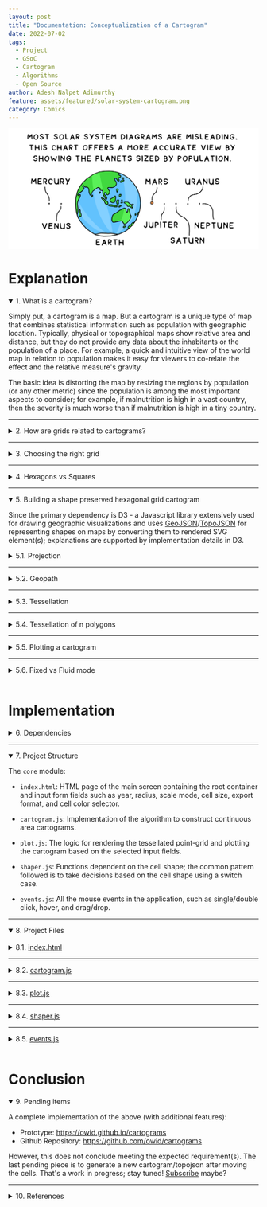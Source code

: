 ```yaml
---
layout: post
title: "Documentation: Conceptualization of a Cartogram"
date: 2022-07-02
tags:
  - Project
  - GSoC
  - Cartogram
  - Algorithms
  - Open Source
author: Adesh Nalpet Adimurthy
feature: assets/featured/solar-system-cartogram.png
category: Comics
---
```


<img class="center-image" src="./assets/featured/solar-system-cartogram.png" /> 

# Explanation

<details open><summary class="h3" id="whatisacartogram"> 1. What is a cartogram?</summary>

<p>Simply put, a cartogram is a map. But a cartogram is a unique type of map that combines statistical information such as population with geographic location. Typically, physical or topographical maps show relative area and distance, but they do not provide any data about the inhabitants or the population of a place. For example, a quick and intuitive view of the world map in relation to population makes it easy for viewers to co-relate the effect and the relative measure's gravity. </p>

<p>The basic idea is distorting the map by resizing the regions by population (or any other metric) since the population is among the most important aspects to consider; for example, if malnutrition is high in a vast country, then the severity is much worse than if malnutrition is high in a tiny country.</p>

</details>

<hr class="hr">

<details><summary class="h3" id="howaregridsrelatedtocartograms"> 2. How are grids related to cartograms?</summary>

<p>With an objective to plot a visually conclusive map by illustrating territories using a method for trading off shape and area.</p>

<p>It’s vital to ensure the shape or the outline of a region (Example: Country and Province) is preserved, i.e., visualization steps have to be in place so that the resulting cartograms appear similar to the original world cartograms, such that the area is easily recognizable only by its appearance without the explicit need for labels and quickly understand the displayed data.</p>

<p>While generating a cartogram algorithmically yields good results, the best cartograms out there are the ones that as designed artistically/manually. This boils down to finding a balance between using algorithms to generate cartograms and manually nitpicking fine details - that's where the grids come into the picture.</p>

<p><img src="./assets/posts/cartograms/hex-grid-cartogram.png" /> </p>

<p style="text-align: center;">Figure 1: Hex grid cartogram. </p>

</details>

<hr class="hr">

<details><summary class="h3" id="choosingtherightgrid"> 3. Choosing the right grid</summary>

<p>Grids are built from a repetition of simple shapes such as squares and hexagons. Grids have three types of parts: faces (tiles), edges, and vertices.</p>

<ul>
<li>Each face is a two-dimensional surface enclosed by edges. </li>

<li>Each edge is a one-dimensional line segment ending at two vertices. </li>

<li>Each vertex is a zero-dimensional point</li>
</ul>

<h3 id="square">Square</h3>

<p>One of the most commonly used grids is a square grid. It's simple, easy to work with, and maps nicely onto a computer screen. The location uses cartesian coordinates (x, y), and the axes are orthogonal. Not to mention, the coordinate system is the same even if the squares are angled in an isometric or axonometric projection.</p>

<ul>
<li>Squares are 4-sided polygons. </li>

<li>Squares have all the sides the same length. </li>

<li>They have 4 sides and 4 corners.</li>

<li>Each side is shared by 2 squares. </li>

<li>Each corner is shared by 4 squares.</li>
</ul>

<h3 id="hexagon">Hexagon</h3>

<p>Hexagonal grids are the next commonly used grids, as they offer less distortion of distances than square grids because each hexagon has more non-diagonal neighbors than a square (diagonals distort grid distances). Moreover, hexagons have a pleasing appearance (the honeycomb is a good example). As for the grids, the position is either pointy tops and flat sides or flat tops and pointy sides.</p>

<p><img class="center-image" src="./assets/posts/cartograms/hexagon-grid-details.png" /> </p>

<p style="text-align: center;">Figure 2: Modified from original Image source: <a href="https://www.redblobgames.com/grids/hexagons" target="_blank">@redblobgames</a></p>

<ul>
<li>Hexagons are 6-sided polygons. </li>

<li>Regular hexagons have all the sides the same length. </li>

<li>They have 6 sides and 6 corners.</li>

<li>Each side is shared by 2 hexagons. </li>

<li>Each corner is shared by 3 hexagons.</li>

<li>Typically, the orientations for hex grids are vertical columns (flat-topped) and horizontal rows (pointy-topped).</li>
</ul>

</details>

<hr class="hr">

<details><summary class="h3" id="hexagonsvssquares"> 4. Hexagons vs Squares</summary>

<h3 id="squaregrids">Square grids</h3>

<ul>
<li><p>Square grids are universally used in Raster datasets in GIS. </p></li>

<li><p>Ease of definition and storage: the only explicit geographical information necessary to define a raster grid are the coordinates of the origin, cell size, and grid dimensions, i.e., the number of cells in each direction. The attribute data can be stored as an aspatial matrix, and the geographical location of any cell can be derived from the cell’s position relative to the origin - this makes data storage and retrieval easier since the coordinates of the vertices of each grid cell are not explicitly stored.</p></li>

<li><p>Ease of resampling to different spatial scales: increasing the spatial resolution of a square grid is just a matter of dividing each grid cell into four. Similarly, decreasing the spatial resolution only requires combining groups of four cells into one.</p></li>
</ul>

<h3 id="hexagonalgrids">Hexagonal grids</h3>

<ul>
<li><p>Reduced edge effects: a hexagonal grid gives the lowest perimeter to area ratio of any regular tessellation of the plane - this means that edge effects are minimized when working with hexagonal grids.</p></li>

<li><p>All neighbours are identical: square grids have two classes of neighbours, those in the cardinal directions that share an edge and those in diagonal directions that share a vertex. In contrast, a hexagonal grid cell has six identical neighboring cells, each sharing one of the six equal-length sides. Furthermore, the distance between centroids is the same for all neighbors.</p></li>

<li><p>Better fit to curved surfaces: when dealing with large areas, where the curvature of the earth becomes important, hexagons are better able to fit this curvature than squares (this is why soccer balls are constructed of hexagonal panels).</p></li>
</ul>

<p><img class="center-image" src="./assets/posts/cartograms/hex-square-tessellation.png" /> </p>

<p style="text-align: center;">Figure 3: Tessellation of the plane (Square and Hexagon). </p>

<h3 id="hexagonalgridforcartograms">Hexagonal grid for Cartograms</h3>

<p>For a cartogram, the reasons to choose hexagons over squares are as follows:</p>

<ul>
<li><p>It's a better fit for curved surfaces, thereby supporting most geographic projections.</p></li>

<li><p>Representing a complex-shaped polygon by hexagons offers a lower error factor (tessellation of the plane), i.e., (the actual area of the polygon - Area formed by tiny tiles/hexagons) is lower as compared to that formed by squares.</p></li>

<li><p>They look badass! Without a doubt, hexagonal grids look way more impressive than square grids.</p></li>
</ul>

</details>

<hr class="hr">

<details open><summary class="h3" id="buildingashapepreservedhexagonalgridcartogram"> 5. Building a shape preserved hexagonal grid cartogram</summary>

<p>Since the primary dependency is D3 - a Javascript library extensively used for drawing geographic visualizations and uses <a href="https://geojson.org">GeoJSON</a>/<a href="https://en.wikipedia.org/wiki/GeoJSON">TopoJSON</a> for representing shapes on maps by converting them to rendered SVG element(s); explanations are supported by implementation details in D3.</p>

<details><summary class="h4" id="projection"> 5.1. Projection</summary>

<p><img class="center-image" src="./assets/posts/cartograms/earth-projection.png" /> </p>

<p style="text-align: center;">Figure 4: Mercator projection. </p>

<p>Earth is round or more accurately, an ellipsoid. To show its features on a flat surface, it's not possible to accurately translate a sphere onto a plane, hence the need for projections. For instance, the Mercator projection is famously known to over-exaggerate the size of landmasses near the poles (No wonder Greenland looks massive). </p>

<p>D3 offers a range of built-in <a href="https://github.com/d3/d3-geo-projection">projections</a>; however, no projection accurately depicts all points in the globe, so it's important to choose the appropriate projection for the use case. The purpose is simple: translate the latitude and longitude pair to a pair of X and Y coordinates on SVG. Lastly, to fit the coordinates to the SVG element, the <code>fitExtent</code> and <code>rotate</code> are handly, as the projection has no knowledge of the size or extent of the SVG element.</p>

<p><img style="text-align: center" src="./assets/posts/cartograms/projection-function.png" /> </p>

<p style="text-align: center;">Figure 5: Projection function to map coordinate. </p>

</details>

<hr class="hr">

<details><summary class="h4" id="geopath"> 5.2. Geopath</summary>

<p>The projection function works well for converting points into X and Y coordinates but not lines. A typical map has regions represented by lines and not individual points. Hence to render the map, irregular lines are represented using the <a href="https://developer.mozilla.org/en-US/docs/Web/SVG/Tutorial/Paths">path</a> element.
The <code>d</code> attribute in <code>&lt;path&gt;&lt;/path&gt;</code> defines the shape of the line.</p>

<pre><code>  &lt;path
    d="M732.4944016581658,608.9022205707863L727.1354648887938,
    610.9411167803873L706.8155159265721,604.6447353677604L703.587646715891,
    610.7806528270128L688.0319490712842,611.8868016539795L688.8280117925813, 
    ......
    ......
    ......
    600.4706783128443L788.2046582778905,605.2215195516151L781.7980088643487,
    600.5439608373076L772.9856281618564,600.8681045994042L760.5726799028025,
    607.2632255686299L744.3618779892297,607.9935254189165L742.5384536592165,
    615.3237961667451Z"
    stroke="white"
    fill="rgb(211, 211, 211)"
  &lt;/path&gt;
</code></pre>

<p>Ussage in D3: <code>const path = d3.geoPath().projection(projection)</code>, the <code>path</code> functions takes <code>GeoJSON</code> polygons, and returns a string which can directly be used as the <code>d</code> attribute of an SVG path.</p>

<p>To render the map, the plan is to:</p>

<ul>
<li>Loop through each country’s <code>GeoJSON</code> polygon</li>

<li>Create the <code>d</code> attribute string using the <code>d3.geopath</code> function</li>

<li>Create and append an SVG path element with the above <code>d</code> attribute</li>
</ul>

</details>

<hr class="hr">

<details><summary class="h4" id="tessellation"> 5.3. Tessellation</summary>

<p>A tessellation or tiling is a process of covering a surface or a plane, using one or more geometric shapes, called tiles, with no overlaps or gaps. Furthermore, a variant of symmetric tessellation has a fixed tile size and geometric shape.</p>

<p>Figure 3 shows the tessellation of Sri Lanka using a Hexagon and Square as the tile/cell. However, with the tessellation of a polygon, only the tiles within the polygon are arranged in the same order. Whereas, when dealing with multiple polygons in the same grid, the arrangement of tiles has to be based on the nearest tile that fits in the grid - implying the need for a point grid.</p>

<p><img class="center-image" src="./assets/posts/cartograms/hex-grid-tessellation.png" /> </p>

<p style="text-align: center;">Figure 6: Consistent Tessellation in a Grid. </p>

</details>

<hr class="hr">

<details><summary class="h4" id="tessellationofnpolygons"> 5.4. Tessellation of n polygons</summary>

<p>Putting it all together, </p>

<ul>
<li>the first step is forming a grid of points, where each point represents the center of the tile (hexagon/square). Figure 7 shows the point grid for hexagon tiles.</li>

<li>The next step is to draw the tile relative to each point in the grid (tessellate points), forming the base playground - Then, superimpose the set of polygons (Features in TopoJSON) on the grid playground. </li>

<li>Finally, tessellate each of the polygons by ensuring the tiles chosen are from the previously formed grid of tiles.</li>
</ul>

<p><img class="center-image" style="width: 100%" src="./assets/posts/cartograms/point-grid.png" /> </p>

<p style="text-align: center;">Figure 7: Point grid of (Width x Height). </p>

<p><img class="center-image" style="width: 5%" src="./assets/posts/down-arrow.png" /> </p>

<p><img class="center-image" style="width: 100%" src="./assets/posts/cartograms/point-grid-cell.png" /> </p>

<p style="text-align: center;">Figure 8: Tessellate points with hexagons </p>

<p><img class="center-image" style="width: 5%" src="./assets/posts/down-arrow.png" /> </p>

<p><img class="center-image" style="width: 100%" src="./assets/posts/cartograms/point-grid-polygon.png" /> </p>

<p style="text-align: center;">Figure 9: Draw the TopoJSON on Canvas (the above TopoJSON is the world map scaled by population of 2018). </p>

<p><img class="center-image" style="width: 5%" src="./assets/posts/down-arrow.png" /> </p>

<p><img class="center-image" style="width: 100%" src="./assets/posts/cartograms/point-grid-hex-cartogram.png" /> </p>

<p style="text-align: center;">Figure 10: Regularly tessellate each country/polygon in the world-map with hexagons. </p>

</details>

<hr class="hr">

<details><summary class="h4" id="tessellationofnpolygons"> 5.5. Plotting a cartogram</summary>

This section is a word in progress, stay tuned! 🤓

<p>The algorithm for generating a cartogram is a variant of continuous area cartograms by James A. Dougenik, Nicholas R. Chrisman, and Duane R. Niemeyer. </p>

<p>The research paper: <a href="http://lambert.nico.free.fr/tp/biblio/Dougeniketal1985.pdf">An Algorithm to Construct Continous Area Cartograms</a>. Without getting into the exact details, line-by-line, the procedure to produce cartograms is as follows: </p>

<p><img class="center-image" style="width: 100%; border: 1px solid #000;" src="./assets/posts/cartograms/world-map-centroids.png" /> </p>

<p style="text-align: center;">Figure 11: Centroid of all polygons/countries. </p>

</details>

<hr class="hr">

<details><summary class="h4" id="tessellationofnpolygons"> 5.6. Fixed vs Fluid mode</summary>

<p><strong>Fixed:</strong> The cell size is <code>fixed</code> across years. The cell size is the population count of each cell (a country with a population of 10 million has 20 cells when the cell size is 0.5 million). Irrespective of the year/total population, the cell size remains the same in the <code>Fixed</code> mode.</p>

<p><img class="center-image" style="width: 100%; border: 1px solid #000;" src="./assets/posts/cartograms/cartogram-fixed.gif" /> </p>

<p style="text-align: center;">Figure 13: Cartogram scaled from 1950 to 1990 in Fixed mode </p>

<p><strong>Fluid:</strong> On the other hand, in the fluid mode, as the year/total population changes, the cell size is adjusted accordingly to best utilize the entire screen/container to display the cartogram. For example: A region with a total population of 20 million and a cell size of 0.5 million would have the same view when the total population is 40 million, and the cell size is 1 million.</p>

<p><img class="center-image" style="width: 100%; border: 1px solid #000;" src="./assets/posts/cartograms/cartogram-fluid.gif" /> </p>

<p style="text-align: center;">Figure 14: Cartogram scaled from 1950 to 1990 in Fluid mode </p>

</details>

</details>

<br/>

# Implementation

<details><summary class="h3" id="dependencies"> 6. Dependencies</summary>

<pre><code>"d3": "^7.4.3",
"d3-array": "^3.1.6",
"d3-geo": "^3.0.1",
"d3-hexbin": "^0.2.2",
"topojson-client": "^3.1.0",
"topojson-server": "^3.0.1",
"topojson-simplify": "^3.0.3"
</code></pre>

</details>

<hr class="hr">

<details open><summary class="h3" id="project-structure"> 7. Project Structure</summary>

<p>The <code>core</code> module:</p>

<ul>
<li><p><code>index.html</code>: HTML page of the main screen containing the root container and input form fields such as year, radius, scale mode, cell size, export format, and cell color selector.</p></li>

<li><p><code>cartogram.js</code>: Implementation of the algorithm to construct continuous area cartograms.</p></li>

<li><p><code>plot.js</code>: The logic for rendering the tessellated point-grid and plotting the cartogram based on the selected input fields.</p></li>

<li><p><code>shaper.js</code>: Functions dependent on the cell shape; the common pattern followed is to take decisions based on the cell shape using a switch case.</p></li>

<li><p><code>events.js</code>: All the mouse events in the application, such as single/double click, hover, and drag/drop.</p></li>
</ul>

</details>

<hr class="hr">

<details open><summary class="h3" id="project-files">8. Project Files</summary>

<br/>

<details><summary class="h4" id="project-files">8.1. <a target="_blank" href="https://github.com/owid/cartograms/blob/main/index.html">index.html</a></summary>

<h3>Create a HTML <code>div</code> with a unique <code>id</code></h3>

<p>To append SVG, i.e., the hexagonal grid and polygons/regions of the cartogram (derived from the topojson).</p>

<pre><code class="html language-html">&lt;div class="container-fluid"&gt;
    &lt;div id="container"&gt;&lt;/div&gt;
&lt;/div&gt;
</code></pre>

</details>

<hr class="hr">

<details><summary class="h4" id="project-files">8.2. <a target="_blank" href="https://github.com/owid/cartograms/blob/main/core/catogram.js">cartogram.js</a></summary>

<p> Without getting into the exact details, line-by-line, the procedure to produce cartograms is as follows: </p>

<h3 id="calculateforcereductionfactor">Calculate Force Reduction Factor</h3>

<p>The "force reduction factor" is a number less than 1, used to reduce the impact of cartogram forces in the early iterations of the procedure. The force reduction factor is the reciprocal of one plus the mean of the size error. The size error is calculated by the ratio of area over the desired area (if area is larger) or desired area over area in the other case.</p>

<pre><code>For each polygon
  Read and store PolygonValue (negative value illegal)
  Sum PolygonValue into TotalValue
</code></pre>

<pre><code>For each iteration (user controls when done)
  For each polygon
      Calculate area and centroid (using current boundaries)
  Sum areas into TotalArea
  For each polygon
      Desired = (TotalArea * (PolygonValuelTotaIValue))
      Radius = SquareRoot (Area / π)
      Mass = SquareRoot (Desired / π) - SquareRoot (Area / π)
      SizeError = Max(Area, Desired) / Min(Area, Desired)
</code></pre>

<h3 id="moveboundarycoordinates">Move boundary co-ordinates</h3>

<p>The brute force method (fixed small number of polygons): the forces of all polygons/countries act upon every boundary coordinate. As long as the number of polygons is relatively small (under 500), distortions can be computed for a rather complex line work (thousands of points). Furthermore, the computation of force effects could be restricted by implementing a search limitation to exclude infinitesimal forces from far-away polygons.</p>

<pre><code>  ForceReductionFactor = 1 / (1 + Mean (SizeError))
  For each boundary line; Read coordinate chain
      For each coordinate pair
          For each polygon centroid
              Find angle, Distance from centroid to coordinate
                If (Distance &gt; Radius of polygon): Fij = Mass * (Radius / Distance)
                Else: Fij = Mass * (Distance^2 / Radius^2) * (4 - 3 * (Distance / Radius))
          Using Fij and angles, calculate vector sum
          Multiply by ForceReductionFactor
          Move coordinate accordingly
      Write distorted line to output and plot result
</code></pre>

</details>

<hr class="hr">

<details><summary class="h4" id="project-files">8.3. <a target="_blank" href="https://github.com/owid/cartograms/blob/main/core/plot.js">plot.js</a></summary>

<h3 id="createapointgrid">Create a point grid</h3>

<p>A point grid is a matrix containing the centers of all the cells in the grid.</p>

<pre><code class="javascript language-javascript">  let cellRadius = cellDetails.radius;
  let cellShape = cellDetails.shape;

  let shapeDistance = getRadius(cellRadius, cellShape);
  let cols = width / shapeDistance;
  let rows = height / shapeDistance;
  let pointGrid = d3.range(rows * cols).map(function (el, i) {
    return {
      x: Math.floor(i % cols) * shapeDistance,
      y: Math.floor(i / cols) * shapeDistance,
      datapoint: 0,
    };
  });
</code></pre>

<p>The <code>shapeDistance</code> is different for different cell-shapes. For example:</p>

<pre><code class="javascript language-javascript">  switch (cellShape) {
      case cellPolygon.Hexagon:
        shapeDistance = radius * 1.5;
      case cellPolygon.Square:
        shapeDistance = radius * 2;
    }
</code></pre>

<p><img class="center-image" style="width: 5%" src="./assets/posts/down-arrow.png" /> </p>

<h3 id="plotthehexagonalgridplayground">Plot the hexagonal grid playground</h3>

<p>The playground of cells is as shown in Figure 8, where each point in the grid is tesselated with the respective cell shape. The playground also serves as the never-ending sea/ocean on the world map.</p>

<pre><code class="javascript language-javascript">  d3.select("#container").selectAll("*").remove();
    const svg = d3
      .select("#container")
      .append("svg")
      .attr("width", width + margin.left + margin.top)
      .attr("height", height + margin.top + margin.bottom)
      .append("g")
      .attr("transform", `translate(${margin.left} ${margin.top})`);

  svg
    .append("g")
    .attr("id", "hexes")
    .selectAll(".hex")
    .data(getGridData(cellShape, newHexbin, pointGrid))
    .enter()
    .append("path")
    .attr("class", "hex")
    .attr("transform", getTransformation(cellShape))
    .attr("d", getPath(cellShape, newHexbin, shapeDistance))
    .style("fill", "#fff")
    .style("stroke", "#e0e0e0")
    .style("stroke-width", strokeWidth)
    .on("click", mclickBase);
</code></pre>

</details>

<hr class="hr">

<details><summary class="h4" id="project-files">8.4. <a target="_blank" href="https://github.com/owid/cartograms/blob/main/core/shaper.js">shaper.js</a></summary>

<p>The <code>shaper.js</code> has all the code snippets that depend on the cells shape. </p>

<p>Once again, the transformation, SVG path, and binned data points (grid) are dependent on the cell-shape.
For hexagons, the library used: <a href="https://github.com/d3/d3-hexbin">d3-hexbin</a></p>

<pre><code class="javascript language-javascript">  function getGridData(cellShape, bin, grid) {
    switch (cellShape) {
      case cellPolygon.Hexagon:
        return bin(grid);
      case cellPolygon.Square:
        return grid;
    }
  }
</code></pre>

<p>Translate is one of the support transformations (Translate, Rotate, Scale, and Skew). It moves the SVG elements inside the webpage and takes two values, <code>x</code> and <code>y</code>. The <code>x</code> value translates the SVG element along the x-axis, while <code>y</code> translates the SVG element along the y-axis. 
For example: A single point in a point-grid represents the top-right corner of a square, which is moved by <code>length of the side/2</code> on the x and y-axis using <code>transform.translate(x, y)</code></p>

<pre><code class="javascript language-javascript">  function getTransformation(cellShape) {
    switch (cellShape) {
      case cellPolygon.Hexagon:
        return function (d) {
          return "translate(" + d.x + ", " + d.y + ")";
        };
      case cellPolygon.Square:
        return function (d) {
          return "translate(" + d.x / 2 + ", " + d.y / 2 + ")";
        };
    }
  }
</code></pre>

<p>To emphasize the ease of extending the solution for other cell shapes, notice the <code>rightRoundedRect</code> that takes <code>borderRadius</code> (zero for a square/rectangle); however, setting it to 50% would result in circular cells.</p>

<pre><code class="javascript language-javascript">  function getPath(cellShape, bin, distance) {
    switch (cellShape) {
      case cellPolygon.Hexagon:
        return bin.hexagon();
      case cellPolygon.Square:
        return function (d) {
          return rightRoundedRect(d.x / 2, d.y / 2, distance, distance, 0);
        };
    }
  }
</code></pre>

<p><img class="center-image" style="width: 5%" src="./assets/posts/down-arrow.png" /> </p>

<h3 id="createthebasecartogram">Create the base cartogram</h3>

<p>The expectation of <code>Cartogram()</code> is to take the current topo-features of the map projection along with the source population count and target population count to return new topo-features (arcs for every polygon/country).</p>

<p>In this example, the base cartogram is a population-scaled world map for the year 2018.</p>

<pre><code class="javascript language-javascript">  var topoCartogram = cartogram()
    .projection(null)
    .properties(function (d) {
      return d.properties;
    })
    .value(function (d) {
      var currentValue = d.properties.count;
      return +currentValue;
    });
  topoCartogram.features(topo, topo.objects.tiles.geometries);
  topoCartogram.value(function (d) {
    var currentValue = populationJson[d.properties.id][year];
    return +currentValue;
  });
</code></pre>

<p>As for the presentation, there are two types: <code>Fixed</code> and <code>Fluid</code>, as shown in Figures 13 and 14.</p>

<p><strong>Population Factor:</strong> The <code>populationFactor</code> is "1" in <code>FLUID</code> mode and depends on the source and target population ratio in <code>FIXED</code> mode, calculated using back-propagation, where the default <code>populationFactor</code> is 1.6 (mean of expected values across years) and increased/decreased in steps of 0.1 to reach the desired cell-size.</p>

<pre><code class="javascript language-javascript">  var topoFeatures = topoCartogram(
    topo,
    topo.objects.tiles.geometries,
    cellDetails,
    populationData, year,
    populationFactor
  ).features;
</code></pre>

<pre><code class="javascript language-javascript">  populationFactor(selectedScale, populationData, year) {
    switch (selectedScale) {
      case cellScale.Fixed:
        var factor =
          getTotalPopulation(populationData, 2018) /
          getTotalPopulation(populationData, year) /
          1.6;
        return factor;
      case cellScale.Fluid:
        return 1;
    }
  }
</code></pre>

<p><img class="center-image" style="width: 5%" src="./assets/posts/down-arrow.png" /> </p>

<h3>Flatten the features of the cartogram/topojson.</h3>

<p>A quick transformation to form a list of polygons irrespective of whether the feature is a <code>MultiPolygon</code> or a <code>MultiPolygon</code>.</p>

<pre><code class="javascript language-javascript">function flattenFeatures(topoFeatures) {
  let features = [];
  for (let i = 0; i &lt; topoFeatures.length; i++) {
    var tempFeatures = [];
    if (topoFeatures[i].geometry.type == "MultiPolygon") {
      for (let j = 0; j &lt; topoFeatures[i].geometry.coordinates.length; j++) {
        tempFeatures[j] = topoFeatures[i].geometry.coordinates[j][0];
      }
    } else if (topoFeatures[i].geometry.type == "Polygon") {
      tempFeatures[0] = topoFeatures[i].geometry.coordinates[0];
    }
    features[i] = {
      coordinates: tempFeatures,
      properties: topoFeatures[i].properties,
    };
  }
  return features;
}
</code></pre>

<p><img class="center-image" style="width: 5%" src="./assets/posts/down-arrow.png" /> </p>

<h3>Fill the polygons/regions of the base cartogram with hexagons (tessellation)</h3>

<p>This is the step where the polygons are tesselated, and the <code>d3.polygonContains</code> function checks for points in the point-grid within the polygon as shown in figures 9 and 10. </p>

<pre><code class="javascript language-javascript">  let features = flattenFeatures(topoFeatures);
  let cellCount = 0;
  for (let i = 0; i &lt; features.length; i++) {
    for (let j = 0; j &lt; features[i].coordinates.length; j++) {
      var polygonPoints = features[i].coordinates[j];

      let tessellatedPoints = pointGrid.reduce(function (arr, el) {
        if (d3.polygonContains(polygonPoints, [el.x, el.y])) arr.push(el);
        return arr;
      }, []);
      cellCount = cellCount + tessellatedPoints.length;

      svg
        .append("g")
        .attr("id", "hexes")
        .selectAll(".hex")
        .data(getGridData(cellShape, newHexbin, tessellatedPoints))
        .append("path")
        .attr("class", "hex" + features[i].properties.id)
        .attr("transform", getTransformation(cellShape))
        .attr("x", function (d) {
          return d.x;
        })
        .attr("y", function (d) {
          return d.y;
        })
        .attr("d", getPath(cellShape, newHexbin, shapeDistance))
        ... // same as above
        .style("stroke-width", strokeWidth);
    }
  }
</code></pre>

</details>

<hr class="hr">

<details><summary class="h4" id="project-files">8.5. <a target="_blank" href="https://github.com/owid/cartograms/blob/main/core/events.js">events.js</a></summary>

<h3 id="draganddrophexagonsinthehexgrid">Drag and drop hexagons in the hex-grid</h3>

<p>Implementation of <code>start</code>, <code>drag</code>, and <code>end</code> - representing the states when the drag has started, in-flight, and dropped to a cell-slot.</p>

<pre><code class="javascript language-javascript">  function dragstarted(event, d) {
    d.fixed = false;
    d3.select(this).raise().style("stroke-width", 1).style("stroke", "#000");
  }

  function dragged(event, d) {
    let cellShape = document.querySelector("#cell-shape-option").value;
    let hexRadius = document.querySelector("input#radius").value;
    var x = event.x;
    var y = event.y;
    var grids = getNearestSlot(x, y, hexRadius, cellShape);
    d3.select(this)
      .attr("x", (d.x = grids[0]))
      .attr("y", (d.y = grids[1]))
      .attr("transform", getTransformation(cellShape));
  }

  function dragended(event, d) {
    d.fixed = true;
    d3.select(this).style("stroke-width", strokeWidth).style("stroke", "#000");
  }
</code></pre>

<p><strong>Finding the nearest cell-slot:</strong> It's vital to ensure that a cell can only be dragged to another cell-slot. From the x and y co-ordinate, calculate the nearest available slot. For example, a square of length 5 units at x co-ordinate of 102, <code>102 - (102 % 5) = 100</code> would be the position of the nearest slot on the x-axis, similarly on the y-axis. On the other hand, hexagons are a bit tricky, where the lengths of the hexagon are <code>radius * 2</code> and <code>apothem * 2</code>. Recommended read on hexagons and hex-grid: <a href="https://www.redblobgames.com/grids/hexagons/">https://www.redblobgames.com/grids/hexagons</a></p>

<pre><code class="javascript language-javascript">  function getNearestSlot(x, y, n, cellShape) {
    switch (cellShape) {
      case cellPolygon.Hexagon:
        var gridx;
        var gridy;
        var factor = Math.sqrt(3) / 2;
        var d = n * 2;
        var sx = d * factor;
        var sy = n * 3;
        if (y % sy &lt; n) {
          gridy = y - (y % sy);
          gridx = x - (x % sx);
        } else {
          gridy = y + (d - (n * factor) / 2) - (y % sy);
          gridx = x + n * factor - (x % sx);
        }
        return [gridx, gridy];
      case cellPolygon.Square:
        var gridx;
        var gridy;
        var sx = n * 2;
        var sy = n * 2;
        gridy = y - (y % sy);
        gridx = x - (x % sx);
        return [gridx, gridy];
    }
  }
</code></pre>

<h3 id="mouseoverandoutinthehexgrid">Mouse over and out in the hex-grid</h3>

<p>Similarly, a few other events include mouse over, mouse out, and mouse click.</p>

<pre><code class="javascript language-javascript">  svg.append('g')
  ... // same as above
  .on("mouseover", mover)
  .on("mouseout", mout)
  .call(d3.drag()
      .on("start", dragstarted)
      .on("drag", dragged)
      .on("end", dragended));
</code></pre>

<pre><code class="javascript language-javascript">  function mover(d) {
    d3.selectAll("." + this.getAttribute("class"))
      .transition()
      .duration(10)
      .style("fill-opacity", 0.9);
  }

  function mout(d) {
    d3.selectAll("." + this.getAttribute("class"))
      .transition()
      .duration(10)
      .style("fill-opacity", 1);
  }
</code></pre>

</details>

</details>

<br/>

# Conclusion

<details open><summary class="h3" id="conclusion"> 9. Pending items</summary>

<p>A complete implementation of the above (with additional features):</p>

<ul>
<li>Prototype: <a href="https://owid.github.io/cartograms/">https://owid.github.io/cartograms</a></li>

<li>Github Repository: <a href="https://github.com/owid/cartograms">https://github.com/owid/cartograms</a></li>
</ul>

<p>However, this does not conclude meeting the expected requirement(s). The last pending piece is to generate a new cartogram/topojson after moving the cells. That's a work in progress; stay tuned! <a href="https://pyblog.medium.com/subscribe">Subscribe</a> maybe?</p>

</details>

<hr class="hr">

<details><summary class="h3" id="references"> 10. References</summary>
<pre><code>[1] “Amit’s Thoughts on Grids,” www-cs-students.stanford.edu. http://www-cs-students.stanford.edu/~amitp/game-programming/grids

[2] M. Strimas-Mackey, “Fishnets and Honeycomb: Square vs. Hexagonal Spatial Grids,” Matt Strimas-Mackey, Jan. 14, 2016. https://strimas.com/post/hexagonal-grids

[3] S. Kamani, “D3 Geo Projections Explained” www.sohamkamani.com. https://www.sohamkamani.com/blog/javascript/2019-02-18-d3-geo-projections-explained (accessed Jun. 14, 2022).

[4] “Markdown to HTML Converter - Markdown Editor - Online - Browserling Web Developer Tools,” www.browserling.com. https://www.browserling.com/tools/markdown-to-html (accessed Jul. 10, 2022).
</code></pre>

</details>

<br/>

